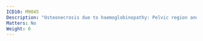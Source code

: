```yaml
---
ICD10: M9045
Description: "Osteonecrosis due to haemoglobinopathy: Pelvic region and thigh"
Matters: No
Weight: 0
---
```


